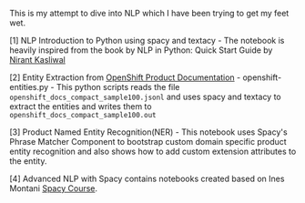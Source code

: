 This is my attempt to dive into NLP which I have been trying to get my feet wet.

[1] NLP Introduction to Python using spacy and textacy - The notebook is heavily inspired from the book by NLP in Python: Quick Start Guide by [Nirant Kasliwal](https://nirantk.com/)

[2] Entity Extraction from [OpenShift Product Documentation](https://access.redhat.com/documentation/en-us/openshift_container_platform) - openshift-entities.py - This python scripts reads the file `openshift_docs_compact_sample100.jsonl` and uses spacy and textacy to extract the entities and writes them to `openshift_docs_compact_sample100.out`

[3] Product Named Entity Recognition(NER) - This notebook uses Spacy's Phrase Matcher Component to bootstrap custom domain specific product entity recognition and also shows how to add custom extension attributes to the entity.

[4] Advanced NLP with Spacy contains notebooks created based on Ines Montani [Spacy Course](https://course.spacy.io/).  
